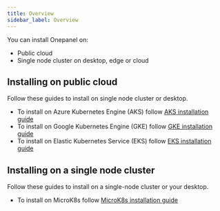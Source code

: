 ```yaml
---
title: Overview
sidebar_label: Overview
---
```


You can install Onepanel on:

- Public cloud
- Single node cluster on desktop, edge or cloud

## Installing on public cloud

Follow these guides to install on single node cluster or desktop.

- To install on Azure Kubernetes Engine (AKS) follow [AKS installation guide](public/aks)
- To install on Google Kubernetes Engine (GKE) follow [GKE installation guide](public/gke)
- To install on Elastic Kubernetes Service (EKS) follow [EKS installation guide](public/eks)

## Installing on a single node cluster

Follow these guides to install on a single-node cluster or your desktop.

- To install on MicroK8s follow [MicroK8s installation guide](single-node/microk8s)


